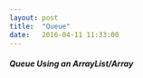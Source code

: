 ```yaml
---
layout: post
title:  "Queue"
date:   2016-04-11 11:33:00
---
```


##### Queue Using an ArrayList/Array

